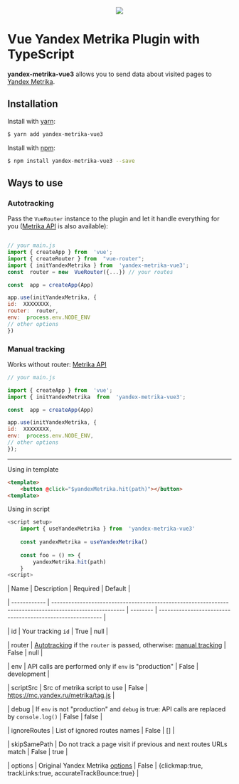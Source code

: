 
<p  align="center">
<img  src="https://i.imgur.com/iu7VdZ7.png"  />
</p>

# Vue Yandex Metrika Plugin with TypeScript
**yandex-metrika-vue3** allows you to send data about visited pages to [Yandex Metrika].
## Installation
Install with [yarn]:
```bash
$ yarn add yandex-metrika-vue3
```
Install with [npm]:
```bash
$ npm install yandex-metrika-vue3 --save
```
## Ways to use
### <a name="autotracking">Autotracking</a>
Pass the `VueRouter` instance to the plugin and let it handle everything for you ([Metrika API] is also available):
```javascript

// your main.js
import { createApp } from  'vue';
import { createRouter } from  "vue-router";
import { initYandexMetrika } from  'yandex-metrika-vue3';
const  router = new  VueRouter({...}) // your routes

const  app = createApp(App)

app.use(initYandexMetrika, {
id:  XXXXXXXX,
router:  router,
env:  process.env.NODE_ENV
// other options
})

```

### <a name="manual">Manual tracking</a>

Works without router: [Metrika API]

```javascript
// your main.js

import { createApp } from  'vue';
import { initYandexMetrika  from  'yandex-metrika-vue3';

const  app = createApp(App)

app.use(initYandexMetrika, {
id:  XXXXXXXX,
env:  process.env.NODE_ENV,
// other options
});
```
---

Using in template

```html
<template>
    <button @click="$yandexMetrika.hit(path)"></button>
<template>
```

Using in script

```javascript
<script setup>
	import { useYandexMetrika } from  'yandex-metrika-vue3'
	
	const yandexMetrika = useYandexMetrika()
	
	const foo = () => {
		yandexMetrika.hit(path)
	}
<script>
```


| Name | Description | Required | Default |

| ------------ | ------------------------------------------------------------------------------------------------------- | -------- | ---------------------------------------------------------- |

| id | Your tracking `id` | True | null |

| router | [Autotracking](#autotracking) if the `router` is passed, otherwise: [manual tracking](#manual-tracking) | False | null |

| env | API calls are performed only if `env` is "production" | False | development |

| scriptSrc | Src of metrika script to use | False | https://mc.yandex.ru/metrika/tag.js |

| debug | If `env` is not "production" and `debug` is true: API calls are replaced by `console.log()` | False | false |

| ignoreRoutes | List of ignored routes names | False | [] |

| skipSamePath | Do not track a page visit if previous and next routes URLs match | False | true |

| options | Original Yandex Metrika [options](https://yandex.ru/support/metrika/code/counter-initialize.html) | False | {clickmap:true, trackLinks:true, accurateTrackBounce:true} |

  

[yandex metrika]: https://metrika.yandex.ru

[yarn]: https://yarnpkg.com

[npm]: https://npmjs.com

[metrika api]: https://yandex.ru/support/metrika/objects/method-reference.html